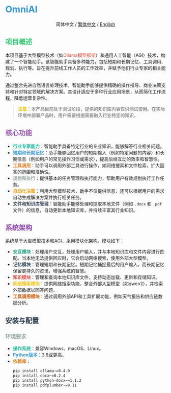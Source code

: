 # <span style="color: #3498db;">OmniAI</span>

<div align="center">

简体中文 / [繁体中文](README_TC.md) / [English](README.md)

</div>


## <span style="color: #2ecc71;">项目概述</span>
本项目基于大型模型技术（如<span style="color: #e74c3c;">Ollama模型框架</span>）和通用人工智能（AGI）技术，构建了一个智能助手。该智能助手具备多种能力，包括短期和长期记忆、工具调用、规划、执行等。旨在提升前线工作人员的工作效率，并赋予他们行业专家的相关能力。

通过整合先进自然语言处理技术，智能助手能够提供精确的操作指导、商业决策支持和针对特定领域的解决方案。其设计适应于多种行业应用场景，从而简化工作流程，降低运营复杂性。

> <span style="color: #f1c40f;">**注意**</span>：本产品目前处于测试阶段，提供的知识库内容仅供测试使用。在实际环境中部署产品时，用户需要根据需要融入行业特定的知识。

## <span style="color: #9b59b6;">核心功能</span>
- **<span style="color: #1abc9c;">行业专家能力</span>**：智能助手具备特定行业的专业知识，能够解答行业相关问题。
- **<span style="color: #3498db;">短期和长期记忆</span>**：助手能够回忆用户的短期输入（例如特定问题的内容）和长期信息（例如用户的常见操作习惯或需求），提高后续互动的效率和智慧性。
- **<span style="color: #e67e22;">工具调用</span>**：助手可以调用外部工具进行操作，如网络搜索和文件检索，扩大回答的范围和准确性。
- **<span style="color: #95a5a6;">规划和执行</span>**：提供基本的任务管理和执行能力，帮助用户有效规划执行工作任务。
- **<span style="color: #f39c12;">自动化决策</span>**：利用大型模型技术，助手不仅提供信息，还可以根据用户的需求自动生成解决方案并执行相关任务。
- **<span style="color: #2c3e50;">文件和知识库管理</span>**：智能助手能够处理和提取本地文件（例如 `.docx` 和 `.pdf` 文件）的信息，自动更新本地知识库，并持续丰富其行业知识。

## <span style="color: #8e44ad;">系统架构</span>
系统基于大型模型技术和AGI，采用模块化架构。模块如下：
- **<span style="color: #16a085;">交互模块</span>**：处理用户交互，处理用户输入，并与本地知识库和文件内容进行匹配。当本地无法提供回应时，它会启动网络搜索，使用外部大型模型。
- **<span style="color: #34495e;">记忆模块</span>**：管理短期和长期记忆。短期记忆捕捉最后的用户输入，而长期记忆保留更持久的资讯，增强系统的智慧。
- **<span style="color: #e74c3c;">知识模块</span>**：管理和查询本地知识库文件，支持动态加载、更新和存储知识。
- **<span style="color: #f1c40f;">网络搜索模块</span>**：提供网络搜索功能，整合外部大型模型（如qwen2），并检索外部数据以回答问题。
- **<span style="color: #d35400;">工具调用模块</span>**：通过调用外部API和工具扩展功能，例如天气报告和供应链数据分析。

## <span style="color: #2c3e50;">安装与配置</span>
### <span style="color: #95a5a6;">环境要求</span>
- **<span style="color: #1abc9c;">操作系统</span>**：兼容Windows、macOS、Linux。
- **<span style="color: #3498db;">Python版本</span>**：3.6或更高。
- **<span style="color: #e67e22;">依赖库</span>**：
  ```bash
  pip install ollama~=0.4.0
  pip install docx~=0.2.4
  pip install python-docx~=1.1.2
  pip install pdfplumber~=0.11
